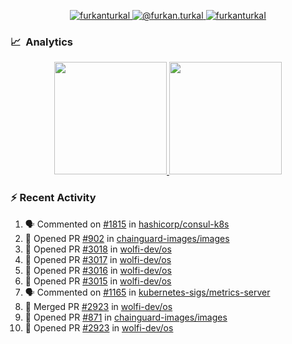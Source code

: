 <p align="center">
  <a href="https://linkedin.com/in/furkanturkal" target="blank">
    <img src="https://img.shields.io/badge/linkedin-%230077B5.svg?&style=for-the-badge&logo=linkedin&logoColor=white" alt="furkanturkal" />
  </a>
  <a href="https://medium.com/@furkan.turkal" target="blank">
    <img src="https://img.shields.io/badge/medium-%2312100E.svg?&style=for-the-badge&logo=medium&logoColor=white" alt="@furkan.turkal" />
  </a>
  <a href="https://twitter.com/furkanturkaI" target="blank">
    <img src="https://img.shields.io/badge/Twitter-1DA1F2?style=for-the-badge&logo=twitter&logoColor=white" alt="furkanturkaI" />
  </a>
</p>

### 📈 &nbsp;Analytics

<p align="center">
  <a href="https://coderstats.net/github/#Dentrax">
    <img height="180em" src="https://github-readme-stats-eight-theta.vercel.app/api?username=Dentrax&show_icons=true&theme=algolia&include_all_commits=true&count_private=true&line_height=26"/>
    <img height="180em" src="https://github-readme-stats-eight-theta.vercel.app/api/top-langs/?username=Dentrax&layout=compact&langs_count=8&theme=algolia&line_height=26"/>
  </a>
</p>

### :zap: Recent Activity

<!--START_SECTION:activity-->
1. 🗣 Commented on [#1815](https://github.com/hashicorp/consul-k8s/issues/1815) in [hashicorp/consul-k8s](https://github.com/hashicorp/consul-k8s)
2. 💪 Opened PR [#902](https://github.com/chainguard-images/images/pull/902) in [chainguard-images/images](https://github.com/chainguard-images/images)
3. 💪 Opened PR [#3018](https://github.com/wolfi-dev/os/pull/3018) in [wolfi-dev/os](https://github.com/wolfi-dev/os)
4. 💪 Opened PR [#3017](https://github.com/wolfi-dev/os/pull/3017) in [wolfi-dev/os](https://github.com/wolfi-dev/os)
5. 💪 Opened PR [#3016](https://github.com/wolfi-dev/os/pull/3016) in [wolfi-dev/os](https://github.com/wolfi-dev/os)
6. 💪 Opened PR [#3015](https://github.com/wolfi-dev/os/pull/3015) in [wolfi-dev/os](https://github.com/wolfi-dev/os)
7. 🗣 Commented on [#1165](https://github.com/kubernetes-sigs/metrics-server/issues/1165) in [kubernetes-sigs/metrics-server](https://github.com/kubernetes-sigs/metrics-server)
8. 🎉 Merged PR [#2923](https://github.com/wolfi-dev/os/pull/2923) in [wolfi-dev/os](https://github.com/wolfi-dev/os)
9. 💪 Opened PR [#871](https://github.com/chainguard-images/images/pull/871) in [chainguard-images/images](https://github.com/chainguard-images/images)
10. 💪 Opened PR [#2923](https://github.com/wolfi-dev/os/pull/2923) in [wolfi-dev/os](https://github.com/wolfi-dev/os)
<!--END_SECTION:activity-->
